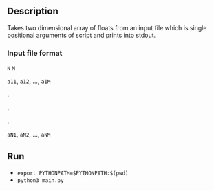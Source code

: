 ## Description

Takes two dimensional array of floats from an input file which
is single positional arguments of script and prints into stdout.

### Input file format

`N` `M`

`a11`, `a12`, ..., `a1M`

.

.

.

`aN1`, `aN2`, ..., `aNM`

## Run

* `export PYTHONPATH=$PYTHONPATH:$(pwd)`
* `python3 main.py`
